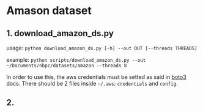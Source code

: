 # Amason dataset

## 1. download_amazon_ds.py

usage: `python download_amazon_ds.py [-h] --out OUT [--threads THREADS]`

example: ` python scripts/download_amazon_ds.py --out ~/Documents/nbpc/datasets/amazon --threads 8  `

In order to use this, the aws credentials must be setted as said in 
[boto3](https://boto3.amazonaws.com/v1/documentation/api/latest/guide/quickstart.html#configuration) docs.
There should be 2 files inside `~/.aws`: `credentials` and `config`.

## 2. 